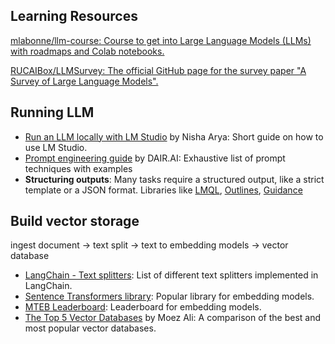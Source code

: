 ## Learning Resources

[mlabonne/llm-course: Course to get into Large Language Models (LLMs) with roadmaps and Colab notebooks.](https://github.com/mlabonne/llm-course?tab=readme-ov-file)

[RUCAIBox/LLMSurvey: The official GitHub page for the survey paper &quot;A Survey of Large Language Models&quot;.](https://github.com/RUCAIBox/LLMSurvey)

## Running LLM

- [Run an LLM locally with LM Studio](https://www.kdnuggets.com/run-an-llm-locally-with-lm-studio) by Nisha Arya: Short guide on how to use LM Studio.
- [Prompt engineering guide](https://www.promptingguide.ai/) by DAIR.AI: Exhaustive list of prompt techniques with examples
- **Structuring outputs**: Many tasks require a structured output, like a strict template or a JSON format. Libraries like [LMQL](https://lmql.ai/), [Outlines](https://github.com/outlines-dev/outlines), [Guidance](https://github.com/guidance-ai/guidance)

## Build vector storage

ingest document -> text split -> text to embedding models -> vector database

- [LangChain - Text splitters](https://python.langchain.com/docs/modules/data_connection/document_transformers/): List of different text splitters implemented in LangChain.
- [Sentence Transformers library](https://www.sbert.net/): Popular library for embedding models.
- [MTEB Leaderboard](https://huggingface.co/spaces/mteb/leaderboard): Leaderboard for embedding models.
- [The Top 5 Vector Databases](https://www.datacamp.com/blog/the-top-5-vector-databases) by Moez Ali: A comparison of the best and most popular vector databases.


